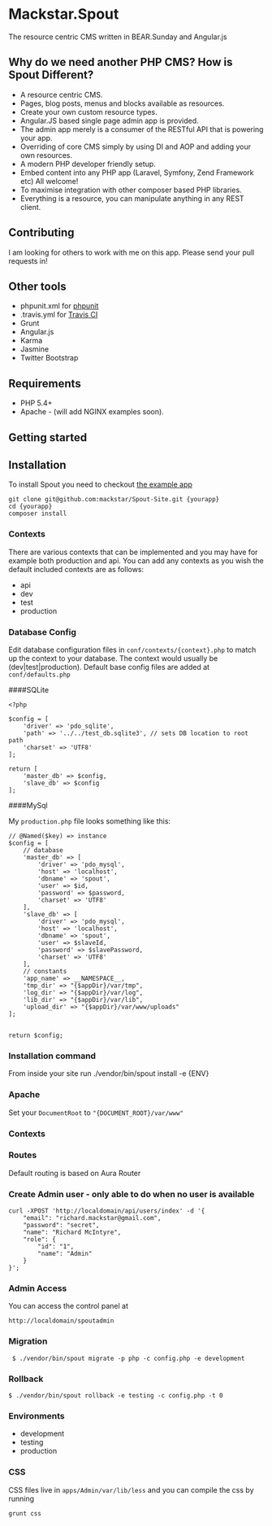 Mackstar.Spout
=======
The resource centric CMS written in BEAR.Sunday and Angular.js

Why do we need another PHP CMS? How is Spout Different?
---------------------------------------------

* A resource centric CMS.
* Pages, blog posts, menus and blocks available as resources.
* Create your own custom resource types.
* Angular.JS based single page admin app is provided.
* The admin app merely is a consumer of the RESTful API that is powering your app.
* Overriding of core CMS simply by using DI and AOP and adding your own resources.
* A modern PHP developer friendly setup.
* Embed content into any PHP app (Laravel, Symfony, Zend Framework etc) All welcome!
* To maximise integration with other composer based PHP libraries.
* Everything is a resource, you can manipulate anything in any REST client.

Contributing
---------------------------------------------

I am looking for others to work with me on this app. Please send your pull requests in!

Other tools
---------------------------------------------

 * phpunit.xml for [phpunit](http://phpunit.de/manual/current/en/index.html)
 * .travis.yml for [Travis CI](https://travis-ci.org/)
 * Grunt
 * Angular.js
 * Karma
 * Jasmine
 * Twitter Bootstrap

Requirements
------------
 * PHP 5.4+
 * Apache - (will add NGINX examples soon).

Getting started
---------------

## Installation

To install Spout you need to checkout [the example app](https://github.com/mackstar/Spout-Site)

```
git clone git@github.com:mackstar/Spout-Site.git {yourapp}
cd {yourapp}
composer install
```

### Contexts

There are various contexts that can be implemented and you may have for example both production and api. You can add any contexts as you wish the default included contexts are as follows:

* api
* dev
* test
* production

### Database Config

Edit database configuration files in `conf/contexts/{context}.php` to match up the context to your database. The context would usually be (dev|test|production). Default base config files are added at `conf/defaults.php`


####SQLite

```
<?php

$config = [
    'driver' => 'pdo_sqlite',
    'path' => '../../test_db.sqlite3', // sets DB location to root path
    'charset' => 'UTF8'
];

return [
    'master_db' => $config,
    'slave_db' => $config
];
```

####MySql

My `production.php` file looks something like this:

```
// @Named($key) => instance
$config = [
    // database
    'master_db' => [
        'driver' => 'pdo_mysql',
        'host' => 'localhost',
        'dbname' => 'spout',
        'user' => $id,
        'password' => $password,
        'charset' => 'UTF8'
    ],
    'slave_db' => [
        'driver' => 'pdo_mysql',
        'host' => 'localhost',
        'dbname' => 'spout',
        'user' => $slaveId,
        'password' => $slavePassword,
        'charset' => 'UTF8'
    ],
    // constants
    'app_name' => __NAMESPACE__,
    'tmp_dir' => "{$appDir}/var/tmp",
    'log_dir' => "{$appDir}/var/log",
    'lib_dir' => "{$appDir}/var/lib",
    'upload_dir' => "{$appDir}/var/www/uploads"
];


return $config;
```

### Installation command

From inside your site run ./vendor/bin/spout install -e {ENV}

### Apache

Set your `DocumentRoot` to `"{DOCUMENT_ROOT}/var/www"`

### Contexts


### Routes

Default routing is based on Aura Router

### Create Admin user - only able to do when no user is available

```
curl -XPOST 'http://localdomain/api/users/index' -d '{
    "email": "richard.mackstar@gmail.com",
    "password": "secret",
    "name": "Richard McIntyre",
    "role": {
        "id": "1",
        "name": "Admin"
    }
}';
```

### Admin Access

You can access the control panel at
```
http://localdomain/spoutadmin
```


### Migration
```
 $ ./vendor/bin/spout migrate -p php -c config.php -e development
```

### Rollback
```
$ ./vendor/bin/spout rollback -e testing -c config.php -t 0
```

### Environments
* development
* testing
* production

### CSS
CSS files live in `apps/Admin/var/lib/less` and you can compile the css by running
```
grunt css
```
